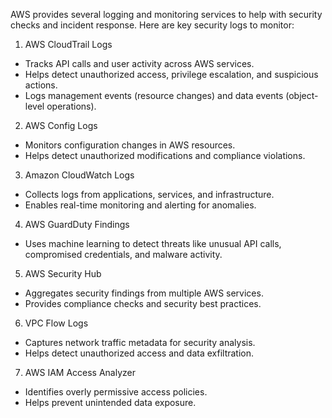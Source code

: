 AWS provides several logging and monitoring services to help with security checks and incident response. Here are key security logs to monitor:
1. AWS CloudTrail Logs
- Tracks API calls and user activity across AWS services.
- Helps detect unauthorized access, privilege escalation, and suspicious actions.
- Logs management events (resource changes) and data events (object-level operations).
2. AWS Config Logs
- Monitors configuration changes in AWS resources.
- Helps detect unauthorized modifications and compliance violations.
3. Amazon CloudWatch Logs
- Collects logs from applications, services, and infrastructure.
- Enables real-time monitoring and alerting for anomalies.
4. AWS GuardDuty Findings
- Uses machine learning to detect threats like unusual API calls, compromised credentials, and malware activity.
5. AWS Security Hub
- Aggregates security findings from multiple AWS services.
- Provides compliance checks and security best practices.
6. VPC Flow Logs
- Captures network traffic metadata for security analysis.
- Helps detect unauthorized access and data exfiltration.
7. AWS IAM Access Analyzer
- Identifies overly permissive access policies.
- Helps prevent unintended data exposure.
